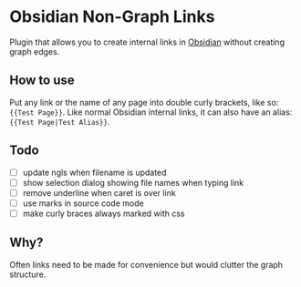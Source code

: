 # Obsidian Non-Graph Links

Plugin that allows you to create internal links in [Obsidian](https://obsidian.md) without creating graph edges.

## How to use

Put any link or the name of any page into double curly brackets, like so: ``{{Test Page}}``. Like normal Obsidian internal links, it can also have an alias: ``{{Test Page|Test Alias}}``.

## Todo

- [ ] update ngls when filename is updated
- [ ] show selection dialog showing file names when typing link
- [ ] remove underline when caret is over link
- [ ] use marks in source code mode
- [ ] make curly braces always marked with css

## Why?

Often links need to be made for convenience but would clutter the graph structure.
